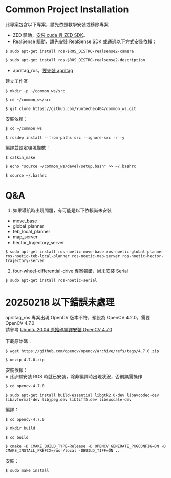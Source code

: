 # Common Project Installation
此專案包含以下專案，請先依照教學安裝或移除專案  
* ZED 驅動，[安裝 cuda 與 ZED SDK](https://hackmd.io/0GbZVLJGRn6CMj-0_2wntw)。  
* RealSense 驅動，請先安裝 RealSense SDK 或通過以下方式安裝依賴：  
```
$ sudo apt-get install ros-$ROS_DISTRO-realsense2-camera

$ sudo apt-get install ros-$ROS_DISTRO-realsense2-description
```
* apriltag_ros，[要先裝 apriltag](https://github.com/AprilRobotics/apriltag_ros)  

建立工作區
```
$ mkdir -p ~/common_ws/src 

$ cd ~/common_ws/src

$ git clone https://github.com/Yuntechec404/common_ws.git
```

安裝依賴：  
```
$ cd ~/common_ws

$ rosdep install --from-paths src --ignore-src -r -y
```

編譯並設定環境變數：  
```
$ catkin_make

$ echo "source ~/common_ws/devel/setup.bash" >> ~/.bashrc

$ source ~/.bashrc
```

# Q&A
1. 如果導航時出現問題，有可能是以下依賴尚未安裝  
* move_base
* global_planner
* teb_local_planner
* map_server
* hector_trajectory_server
```
$ sudo apt-get install ros-noetic-move-base ros-noetic-global-planner ros-noetic-teb-local-planner ros-noetic-map-server ros-noetic-hector-trajectory-server
```

2. four-wheel-differential-drive 專案報錯，尚未安裝 Serial
```
$ sudo apt-get install ros-noetic-serial
```

# 20250218 以下錯誤未處理
apriltag_ros 專案出現 OpenCV 版本不符，預設為 OpenCV 4.2.0，需要 OpenCV 4.7.0  
請參考 [Ubuntu 20.04 原始碼編譯安裝 OpenCV 4.7.0](https://blog.csdn.net/weixin_43863869/article/details/128552342)  
<br/>
下載原始碼：  
```
$ wget https://github.com/opencv/opencv/archive/refs/tags/4.7.0.zip

$ unzip 4.7.0.zip
```

安裝依賴：  
※ 此步驟安裝 ROS 時就已安裝，除非編譯時出現狀況，否則無需操作  
```
$ cd opencv-4.7.0

$ sudo apt-get install build-essential libgtk2.0-dev libavcodec-dev libavformat-dev libjpeg.dev libtiff5.dev libswscale-dev
```

編譯：  
```
$ cd opencv-4.7.0

$ mkdir build

$ cd build

$ cmake -D CMAKE_BUILD_TYPE=Release -D OPENCV_GENERATE_PKGCONFIG=ON -D CMAKE_INSTALL_PREFIX=/usr/local -DBUILD_TIFF=ON ..
```
安裝：
```
$ sudo make install
```